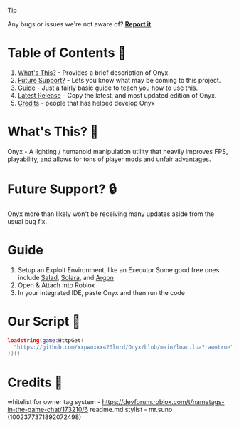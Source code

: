 > [!TIP]
> Any bugs or issues we're not aware of? **[Report it](https://discord.com/invite/a8Ng5WAzPK)**

# Table of Contents :bookmark:
1. [What's This?](https://github.com/xxpwnxxx420lord/Onyx/blob/main/readme.md#whats-this-thought_balloon) - Provides a brief description of Onyx.
2. [Future Support?](https://github.com/xxpwnxxx420lord/Onyx/blob/main/readme.md#future-support-lock) - Lets you know what may be coming to this project.
3. [Guide](https://github.com/xxpwnxxx420lord/Onyx/blob/main/readme.md#guide) - Just a fairly basic guide to teach you how to use this.
4. [Latest Release](https://github.com/xxpwnxxx420lord/Onyx/blob/main/readme.md#our-script-scroll) - Copy the latest, and most updated edition of Onyx.
5. [Credits](https://github.com/xxpwnxxx420lord/Onyx/blob/main/readme.md#credits-) - people that has helped develop Onyx

# What's This? :thought_balloon:
Onyx - A lighting / humanoid manipulation utility that heavily improves FPS, playability, and allows for tons of player mods and unfair advantages.

# Future Support? :lock:
Onyx more than likely won't be receiving many updates aside from the usual bug fix.

# Guide
1. Setup an Exploit Environment, like an Executor
Some good free ones include [Salad](https://discord.gg/NbpGvpfJ29), [Solara](https://getsolara.dev/), and [Argon](https://getargon.xyz/)
2. Open & Attach into Roblox
3. In your integrated IDE, paste Onyx and then run the code

# Our Script :scroll:
```lua
loadstring(game:HttpGet(
  "https://github.com/xxpwnxxx420lord/Onyx/blob/main/load.lua?raw=true"
))()
```

# Credits 🪪
whitelist for owner tag system - https://devforum.roblox.com/t/nametags-in-the-game-chat/173210/6
readme.md stylist - mr.suno (1002377371892072498)
